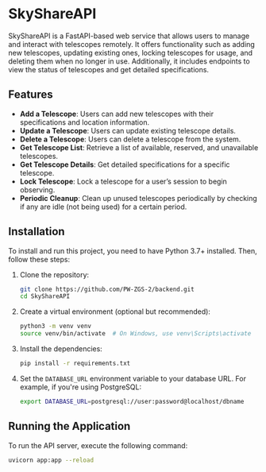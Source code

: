 # SkyShareAPI

SkyShareAPI is a FastAPI-based web service that allows users to manage and interact with telescopes remotely. It offers functionality such as adding new telescopes, updating existing ones, locking telescopes for usage, and deleting them when no longer in use. Additionally, it includes endpoints to view the status of telescopes and get detailed specifications.

## Features

- **Add a Telescope**: Users can add new telescopes with their specifications and location information.
- **Update a Telescope**: Users can update existing telescope details.
- **Delete a Telescope**: Users can delete a telescope from the system.
- **Get Telescope List**: Retrieve a list of available, reserved, and unavailable telescopes.
- **Get Telescope Details**: Get detailed specifications for a specific telescope.
- **Lock Telescope**: Lock a telescope for a user’s session to begin observing.
- **Periodic Cleanup**: Clean up unused telescopes periodically by checking if any are idle (not being used) for a certain period.

## Installation

To install and run this project, you need to have Python 3.7+ installed. Then, follow these steps:

1. Clone the repository:
    ```bash
    git clone https://github.com/PW-ZGS-2/backend.git
    cd SkyShareAPI
    ```

2. Create a virtual environment (optional but recommended):
    ```bash
    python3 -m venv venv
    source venv/bin/activate  # On Windows, use venv\Scripts\activate
    ```

3. Install the dependencies:
    ```bash
    pip install -r requirements.txt
    ```

4. Set the `DATABASE_URL` environment variable to your database URL. For example, if you're using PostgreSQL:
    ```bash
    export DATABASE_URL=postgresql://user:password@localhost/dbname
    ```

## Running the Application

To run the API server, execute the following command:

```bash
uvicorn app:app --reload
